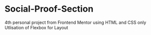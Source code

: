 # Social-Proof-Section
4th personal project from Frontend Mentor using HTML and CSS only
Utlisation of Flexbox for Layout

